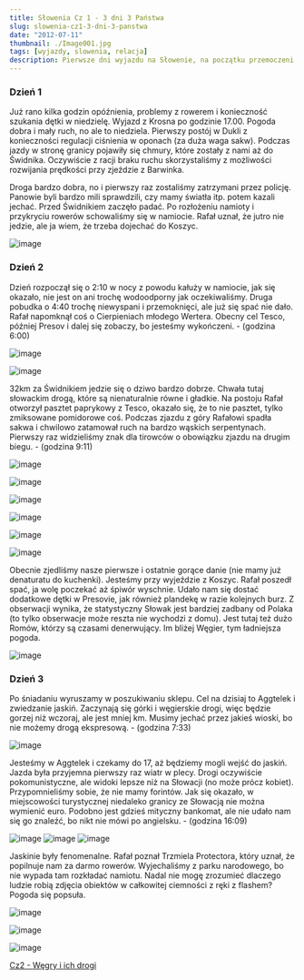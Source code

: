```yaml
---
title: Słowenia Cz 1 - 3 dni 3 Państwa
slug: slowenia-cz1-3-dni-3-panstwa
date: "2012-07-11"
thumbnail: ./Image001.jpg
tags: [wyjazdy, slowenia, relacja]
description: Pierwsze dni wyjazdu na Słowenie, na początku przemoczeni i trochę zrezygnowani, ale jedziemy dalej
---
```



### Dzień 1
Już rano kilka godzin opóźnienia, problemy z rowerem i konieczność szukania dętki w niedzielę. Wyjazd z Krosna po godzinie 17.00. Pogoda dobra i mały ruch, no ale to niedziela. Pierwszy postój w Dukli z konieczności regulacji ciśnienia w oponach (za duża waga sakw). Podczas jazdy w stronę granicy pojawiły się chmury, które zostały z nami aż do Świdnika. Oczywiście z racji braku ruchu skorzystaliśmy z możliwości rozwijania prędkości przy zjeździe z Barwinka. 

Droga bardzo dobra, no i pierwszy raz zostaliśmy zatrzymani przez policję. Panowie byli bardzo mili sprawdzili, czy mamy światła itp. potem kazali jechać. Przed Świdnikiem zaczęło padać. Po rozłożeniu namioty i przykryciu rowerów schowaliśmy się w namiocie. Rafał uznał, że jutro nie jedzie, ale ja wiem, że trzeba dojechać do Koszyc.

![image](./Image000.JPG)

### Dzień 2

Dzień rozpoczął się o 2:10 w nocy z powodu kałuży w namiocie, jak się okazało, nie jest on ani trochę wodoodporny jak oczekiwaliśmy. Druga pobudka o 4:40 trochę niewyspani i przemoknięci, ale już się spać nie dało. Rafał napomknął coś o Cierpieniach młodego Wertera. Obecny cel Tesco, później Presov i dalej się zobaczy, bo jesteśmy wykończeni. - (godzina 6:00)

![image](./Image001.jpg)

![image](./Image002.jpg)

32km za Świdnikiem jedzie się o dziwo bardzo dobrze. Chwała tutaj słowackim drogą, które są nienaturalnie równe i gładkie. Na postoju Rafał otworzył pasztet paprykowy z Tesco, okazało się, że to nie pasztet, tylko zmiksowane pomidorowe coś. Podczas zjazdu z góry Rafałowi spadła sakwa i chwilowo zatamował ruch na bardzo wąskich serpentynach. Pierwszy raz widzieliśmy znak dla tirowców o obowiązku zjazdu na drugim biegu. - (godzina 9:11)

![image](./Image003.jpg)

![image](./Image004.jpg)

![image](./Image005.jpg)

![image](./Image006.jpg)

![image](./Image007.jpg)

![image](./Image008.jpg)

Obecnie zjedliśmy nasze pierwsze i ostatnie gorące danie (nie mamy już denaturatu do kuchenki). Jesteśmy przy wyjeździe z Koszyc. Rafał poszedł spać, ja wolę poczekać aż śpiwór wyschnie. Udało nam się dostać dodatkowe dętki w Presovie, jak również plandekę w razie kolejnych burz. Z obserwacji wynika, że statystyczny Słowak jest bardziej zadbany od Polaka (to tylko obserwacje może reszta nie wychodzi  z domu). Jest tutaj też dużo Romów, którzy są czasami denerwujący. Im bliżej Węgier, tym ładniejsza pogoda.

![image](./Image009.jpg)

### Dzień 3

Po śniadaniu wyruszamy w poszukiwaniu sklepu. Cel na dzisiaj to Aggtelek i zwiedzanie jaskiń. Zaczynają się górki i węgierskie drogi, więc będzie gorzej niż wczoraj, ale jest mniej km. Musimy jechać przez jakieś wioski, bo nie możemy drogą ekspresową. - (godzina 7:33)

![image](./Image010.jpg)

Jesteśmy w Aggtelek i czekamy do 17, aż będziemy mogli wejść do jaskiń. Jazda była przyjemna pierwszy raz wiatr w plecy. Drogi oczywiście pokomunistyczne, ale widoki lepsze niż na Słowacji (no może prócz kobiet). Przypomnieliśmy sobie, że nie mamy forintów. Jak się okazało, w miejscowości turystycznej niedaleko granicy ze Słowacją nie można wymienić euro. Podobno jest gdzieś mityczny bankomat, ale nie udało nam się go znaleźć, bo nikt nie mówi po angielsku. - (godzina 16:09)

![image](./Image011.jpg)
![image](./Image012.jpg)
![image](./Image013.jpg)

Jaskinie były fenomenalne. Rafał poznał Trzmiela Protectora, który uznał, że popilnuje nam za darmo rowerów. Wyjechaliśmy z parku narodowego, bo nie wypada tam rozkładać namiotu. Nadal nie mogę zrozumieć dlaczego ludzie robią zdjęcia obiektów w całkowitej ciemności z ręki z flashem? Pogoda się popsuła.

![image](./Image015.jpg)

![image](./Image016.jpg)

![image](./Image017.jpg)


[Cz2 - Węgry i ich drogi](/post/cz-2-wegry-i-ich-drogi)